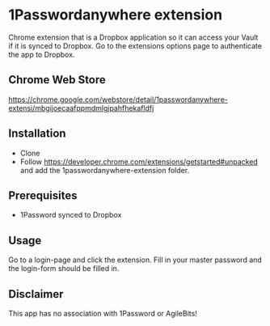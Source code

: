 1Passwordanywhere extension
===========================
Chrome extension that is a Dropbox application so it can access your Vault if it is synced to Dropbox.
Go to the extensions options page to authenticate the app to Dropbox.

Chrome Web Store
--------------------------
https://chrome.google.com/webstore/detail/1passwordanywhere-extensi/mbgijoecaafppmdmlgjpahfhekafldfj

Installation
--------------------
* Clone
* Follow https://developer.chrome.com/extensions/getstarted#unpacked and add the 1passwordanywhere-extension folder.

Prerequisites
--------------------
* 1Password synced to Dropbox

Usage
-------------------
Go to a login-page and click the extension. Fill in your master password and the login-form should be filled in.

Disclaimer
--------------------
This app has no association with 1Password or AgileBits!
